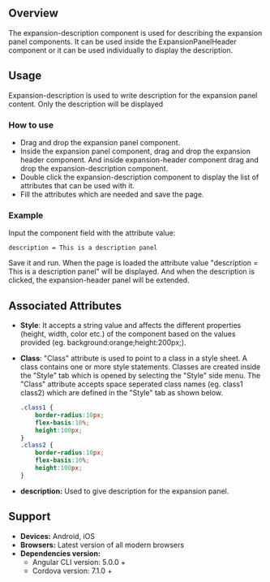 ## Overview
The expansion-description component is used for describing the expansion panel components. It can be used inside the ExpansionPanelHeader component or it can be used individually to display the description.

## Usage
Expansion-description is used to write description for the expansion panel content. Only the description will be displayed

### How to use  
- Drag and drop the expansion panel component. 
- Inside the expansion panel component, drag and drop the expansion header component. And inside expansion-header component drag and drop the expansion-description component.
- Double click the expansion-description component to display the list of attributes that can be used with it.
- Fill the attributes which are needed and save the page.

### Example
Input the component field with the attribute value:
``` 
description = This is a description panel
```
Save it and run.
When the page is loaded the attribute value "description = This is a description panel" will be displayed. And when the description is clicked, the expansion-header panel will be extended.

## Associated Attributes
- **Style**: It accepts a string value and affects the different properties (height, width, color etc.) of the component based on the values provided (eg. background:orange;height:200px;).

- **Class**: "Class" attribute is used to point to a class in a style sheet. A class contains one or more style statements. Classes are created inside the "Style" tab which is opened by selecting the "Style" side menu. The "Class" attribute accepts space seperated class names (eg. class1 class2) which are defined in the "Style" tab as shown below.
    ```css
    .class1 {
        border-radius:10px;
        flex-basis:10%;
        height:100px;
    }
    .class2 {
        border-radius:10px;
        flex-basis:10%;
        height:100px;
    }
    
    ```
- **description:**  Used to give description for the expansion panel. 


## Support
- **Devices:** Android, iOS
- **Browsers:**  Latest version of all modern browsers
- **Dependencies version:** 
    - Angular CLI version: 5.0.0 + 
    - Cordova version: 7.1.0 + 

